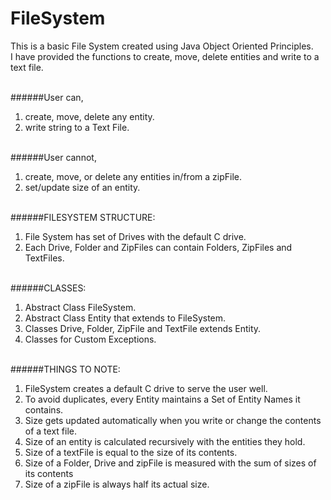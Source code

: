 # FileSystem
This is a basic File System created using Java Object Oriented Principles. <br />
I have provided the functions to create, move, delete entities and write to a text file.<br /><br />

######User can,<br />
1. create, move, delete any entity.<br />
2. write string to a Text File.<br /><br />

######User cannot,<br />
1. create, move, or delete any entities in/from a zipFile.<br />
2. set/update size of an entity.<br /><br />

######FILESYSTEM STRUCTURE: <br />
1. File System has set of Drives with the default C drive.<br />
2. Each Drive, Folder and ZipFiles can contain Folders, ZipFiles and TextFiles.<br /><br />


######CLASSES:<br />
1. Abstract Class FileSystem.<br />
2. Abstract Class Entity that extends to FileSystem.<br />
3. Classes Drive, Folder, ZipFile and TextFile extends Entity.<br />
4. Classes for Custom Exceptions.<br /><br />

######THINGS TO NOTE:<br />
1. FileSystem creates a default C drive to serve the user well.<br />
2. To avoid duplicates, every Entity maintains a Set of Entity Names it contains.<br />
3. Size gets updated automatically when you write or change the contents of a text file.<br />
4. Size of an entity is calculated recursively with the entities they hold.<br />
5. Size of a textFile is equal to the size of its contents.<br />
6. Size of a Folder, Drive and zipFile is measured with the sum of sizes of its contents<br />
7. Size of a zipFile is always half its actual size.<br /><br />




